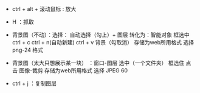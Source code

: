- ctrl + alt + 滚动鼠标 : 放大
- H ：抓取
- 背景图（不动）：选择： 自动选择（勾上）+  图层    转化为：智能对象  框选中  ctrl + c
        ctrl + n(自动新建) ctrl + v  背景（勾取消）  存储为web所用格式  选择 png-24 格式

- 背景图（太大只想展示某一块） ：窗口-图层  选中（一个文件夹）  框选住  点击  图像-裁剪  存储为web所用格式  选择 JPEG 60
- ctrl + j ：复制图层